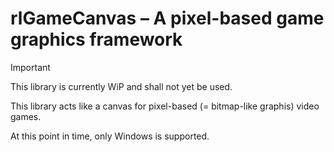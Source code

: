 # rlGameCanvas – A pixel-based game graphics framework
> [!IMPORTANT]
> This library is currently WiP and shall not yet be used.

This library acts like a canvas for pixel-based (= bitmap-like graphis) video games.

At this point in time, only Windows is supported.
